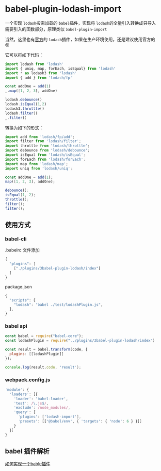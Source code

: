 # babel-plugin-lodash-import

一个实现 `lodash`按需加载的 `babel`插件，实现将 `lodash`的全量引入转换成只导入需要引入的函数部分，原理类似 `babel-plugin-import`

当然，这里也有[官方](https://www.npmjs.com/package/babel-plugin-lodash)的 `lodash`插件，如果在生产环境使用，还是建议使用官方的 :cry:

它可以将如下代码：

```js
import lodash from 'lodash'
import { uniq, map, forEach, isEqual} from 'lodash'
import * as lodash3 from 'lodash'
import { add } from 'lodash/fp'

const addOne = add(1)
_.map([1, 2, 3], addOne)

lodash.debounce()
lodash.isEqual(1,2)
lodash3.throttle()
lodash.filter()
_.filter()
```

转换为如下的形式：

```js
import add from 'lodash/fp/add';
import filter from 'lodash/filter';
import throttle from 'lodash/throttle';
import debounce from 'lodash/debounce';
import isEqual from 'lodash/isEqual';
import forEach from 'lodash/forEach';
import map from 'lodash/map';
import uniq from 'lodash/uniq';

const addOne = add(1);
map([1, 2, 3], addOne);

debounce();
isEqual(1, 2);
throttle();
filter();
filter();
```

## 使用方式

### babel-cli

.babelrc 文件添加

```js
{
  "plugins": [
    ["./plugins/3babel-plugin-lodash/index"]
  ]
}
```

package.json

```js
{
  "scripts": {
    "lodash": "babel ./test/lodashPlugin.js",
  },
}
```

### babel api

```js
const babel = require("babel-core");
const lodashPlugin = require("../plugins/3babel-plugin-lodash/index")

const result = babel.transform(code, {
  plugins: [[lodashPlugin]]
});

console.log(result.code, 'result');
```

### webpack.config.js

```js
'module': {
  'loaders': [{
    'loader': 'babel-loader',
    'test': /\.js$/,
    'exclude': /node_modules/,
    'query': {
      'plugins': ['lodash-import'],
      'presets': [['@babel/env', { 'targets': { 'node': 6 } }]]
    }
  }]
}
```

## babel 插件解析

[如何实现一个bable插件](https://github.com/MinjieChang/myBlog/issues/35)